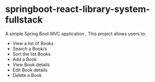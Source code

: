 # springboot-react-library-system-fullstack

A simple Spring Boot MVC application ,  This project allows users to:  
- View a list of Books
- Search a Book/s
- Sort the list Books
- Add a Book
- View Book details
- Edit Book details
- Delete a Book

  
